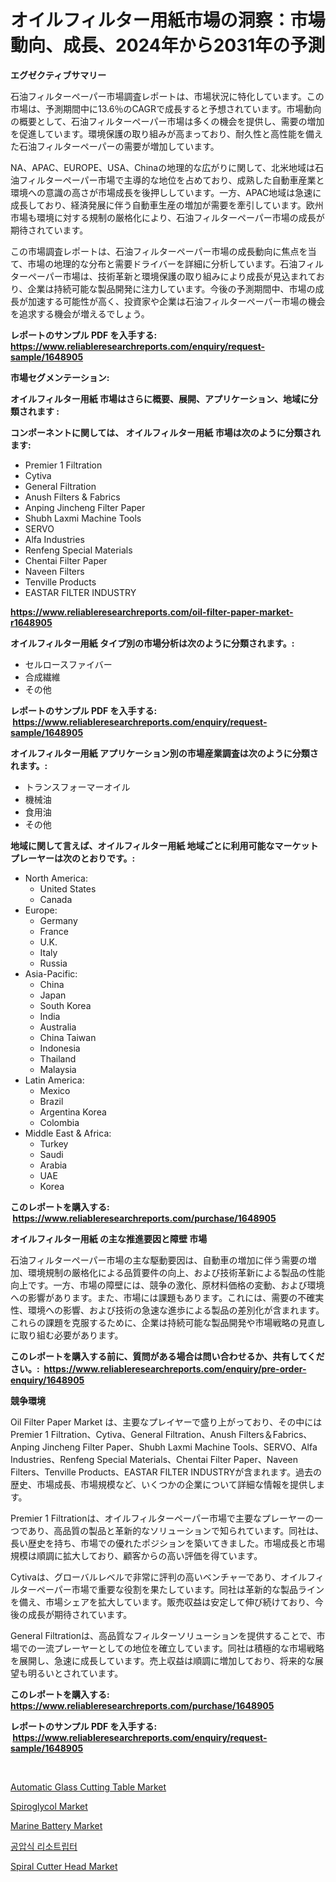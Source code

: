 <p><h1>オイルフィルター用紙市場の洞察：市場動向、成長、2024年から2031年の予測</h1></p><p><strong>エグゼクティブサマリー</strong></p>
<p><p>石油フィルターペーパー市場調査レポートは、市場状況に特化しています。この市場は、予測期間中に13.6％のCAGRで成長すると予想されています。市場動向の概要として、石油フィルターペーパー市場は多くの機会を提供し、需要の増加を促進しています。環境保護の取り組みが高まっており、耐久性と高性能を備えた石油フィルターペーパーの需要が増加しています。</p><p>NA、APAC、EUROPE、USA、Chinaの地理的な広がりに関して、北米地域は石油フィルターペーパー市場で主導的な地位を占めており、成熟した自動車産業と環境への意識の高さが市場成長を後押ししています。一方、APAC地域は急速に成長しており、経済発展に伴う自動車生産の増加が需要を牽引しています。欧州市場も環境に対する規制の厳格化により、石油フィルターペーパー市場の成長が期待されています。</p><p>この市場調査レポートは、石油フィルターペーパー市場の成長動向に焦点を当て、市場の地理的な分布と需要ドライバーを詳細に分析しています。石油フィルターペーパー市場は、技術革新と環境保護の取り組みにより成長が見込まれており、企業は持続可能な製品開発に注力しています。今後の予測期間中、市場の成長が加速する可能性が高く、投資家や企業は石油フィルターペーパー市場の機会を追求する機会が増えるでしょう。</p></p>
<p><strong>レポートのサンプル PDF を入手する: <a href="https://www.reliableresearchreports.com/enquiry/request-sample/1648905">https://www.reliableresearchreports.com/enquiry/request-sample/1648905</a></strong></p>
<p><strong>市場セグメンテーション:</strong></p>
<p><strong> オイルフィルター用紙 市場はさらに概要、展開、アプリケーション、地域に分類されます :</strong></p>
<p><strong>コンポーネントに関しては、 オイルフィルター用紙 市場は次のように分類されます: &nbsp;</strong></p>
<p><ul><li>Premier 1 Filtration</li><li>Cytiva</li><li>General Filtration</li><li>Anush Filters & Fabrics</li><li>Anping Jincheng Filter Paper</li><li>Shubh Laxmi Machine Tools</li><li>SERVO</li><li>Alfa Industries</li><li>Renfeng Special Materials</li><li>Chentai Filter Paper</li><li>Naveen Filters</li><li>Tenville Products</li><li>EASTAR FILTER INDUSTRY</li></ul></p>
<p><strong><a href="https://www.reliableresearchreports.com/oil-filter-paper-market-r1648905">https://www.reliableresearchreports.com/oil-filter-paper-market-r1648905</a></strong></p>
<p><strong> オイルフィルター用紙 タイプ別の市場分析は次のように分類されます。:</strong></p>
<p><ul><li>セルロースファイバー</li><li>合成繊維</li><li>その他</li></ul></p>
<p><strong>レポートのサンプル PDF を入手する: &nbsp;<a href="https://www.reliableresearchreports.com/enquiry/request-sample/1648905">https://www.reliableresearchreports.com/enquiry/request-sample/1648905</a></strong></p>
<p><strong> オイルフィルター用紙 アプリケーション別の市場産業調査は次のように分類されます。:</strong></p>
<p><ul><li>トランスフォーマーオイル</li><li>機械油</li><li>食用油</li><li>その他</li></ul></p>
<p><strong>地域に関して言えば、オイルフィルター用紙 地域ごとに利用可能なマーケットプレーヤーは次のとおりです。:</strong></p>
<p><ul>
    <li>
        North America:
        <ul>
            <li>United States</li>
            <li>Canada</li>
        </ul>
    </li>
    <li>
        Europe:
        <ul>
            <li>Germany</li>
            <li>France</li>
            <li>U.K.</li>
            <li>Italy</li>
            <li>Russia</li>
        </ul>
    </li>
    <li>
        Asia-Pacific:
        <ul>
            <li>China</li>
            <li>Japan</li>
            <li>South Korea</li>
            <li>India</li>
            <li>Australia</li>
            <li>China Taiwan</li>
            <li>Indonesia</li>
            <li>Thailand</li>
            <li>Malaysia</li>
        </ul>
    </li>
    <li>
        Latin America:
        <ul>
            <li>Mexico</li>
            <li>Brazil</li>
            <li>Argentina Korea</li>
            <li>Colombia</li>
        </ul>
    </li>
    <li>
        Middle East & Africa:
        <ul>
            <li>Turkey</li>
            <li>Saudi</li>
            <li>Arabia</li>
            <li>UAE</li>
            <li>Korea</li>
        </ul>
    </li>
    </ul></p>
<p><strong>このレポートを購入する: &nbsp;<a href="https://www.reliableresearchreports.com/purchase/1648905">https://www.reliableresearchreports.com/purchase/1648905</a></strong></p>
<p><strong>オイルフィルター用紙 の主な推進要因と障壁 市場</strong></p>
<p><p>石油フィルターペーパー市場の主な駆動要因は、自動車の増加に伴う需要の増加、環境規制の厳格化による品質要件の向上、および技術革新による製品の性能向上です。一方、市場の障壁には、競争の激化、原材料価格の変動、および環境への影響があります。また、市場には課題もあります。これには、需要の不確実性、環境への影響、および技術の急速な進歩による製品の差別化が含まれます。これらの課題を克服するために、企業は持続可能な製品開発や市場戦略の見直しに取り組む必要があります。</p></p>
<p><strong>このレポートを購入する前に、質問がある場合は問い合わせるか、共有してください。:&nbsp; <a href="https://www.reliableresearchreports.com/enquiry/pre-order-enquiry/1648905">https://www.reliableresearchreports.com/enquiry/pre-order-enquiry/1648905</a></strong></p>
<p><strong>競争環境</strong></p>
<p><p>Oil Filter Paper Market は、主要なプレイヤーで盛り上がっており、その中にはPremier 1 Filtration、Cytiva、General Filtration、Anush Filters＆Fabrics、Anping Jincheng Filter Paper、Shubh Laxmi Machine Tools、SERVO、Alfa Industries、Renfeng Special Materials、Chentai Filter Paper、Naveen Filters、Tenville Products、EASTAR FILTER INDUSTRYが含まれます。過去の歴史、市場成長、市場規模など、いくつかの企業について詳細な情報を提供します。</p><p>Premier 1 Filtrationは、オイルフィルターペーパー市場で主要なプレーヤーの一つであり、高品質の製品と革新的なソリューションで知られています。同社は、長い歴史を持ち、市場での優れたポジションを築いてきました。市場成長と市場規模は順調に拡大しており、顧客からの高い評価を得ています。</p><p>Cytivaは、グローバルレベルで非常に評判の高いベンチャーであり、オイルフィルターペーパー市場で重要な役割を果たしています。同社は革新的な製品ラインを備え、市場シェアを拡大しています。販売収益は安定して伸び続けており、今後の成長が期待されています。</p><p>General Filtrationは、高品質なフィルターソリューションを提供することで、市場での一流プレーヤーとしての地位を確立しています。同社は積極的な市場戦略を展開し、急速に成長しています。売上収益は順調に増加しており、将来的な展望も明るいとされています。</p></p>
<p><strong>このレポートを購入する: &nbsp; <a href="https://www.reliableresearchreports.com/purchase/1648905">https://www.reliableresearchreports.com/purchase/1648905</a></strong></p>
<p><strong>レポートのサンプル PDF を入手する: &nbsp;<a href="https://www.reliableresearchreports.com/enquiry/request-sample/1648905">https://www.reliableresearchreports.com/enquiry/request-sample/1648905</a></strong><strong></strong></p>
<p>&nbsp;</p>
<p><p><a href="https://view.publitas.com/reportprime-1/automatic-glass-cutting-table-market-size-cagr-trends-2024-2030/">Automatic Glass Cutting Table Market</a></p><p><a href="https://issuu.com/reportprime-2/docs/spiroglycol-market-size-2030.pptx">Spiroglycol Market</a></p><p><a href="https://meowing-canidae-761.notion.site/Marine-Battery-Market-Analysis-and-Sze-Forecasted-for-period-from-2024-to-2031-fe8fe9baedf84b69bbb4ae39393c45a7">Marine Battery Market</a></p><p><a href="https://github.com/Madalyell456456/Market-Research-Report-List-1/blob/main/371556925812.md">공압식 리소트립터</a></p><p><a href="https://github.com/mauripalmi/Market-Research-Report-List-2/blob/main/spiral-cutter-head-market.md">Spiral Cutter Head Market</a></p></p>